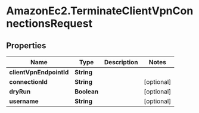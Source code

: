 # AmazonEc2.TerminateClientVpnConnectionsRequest

## Properties

Name | Type | Description | Notes
------------ | ------------- | ------------- | -------------
**clientVpnEndpointId** | **String** |  | 
**connectionId** | **String** |  | [optional] 
**dryRun** | **Boolean** |  | [optional] 
**username** | **String** |  | [optional] 


